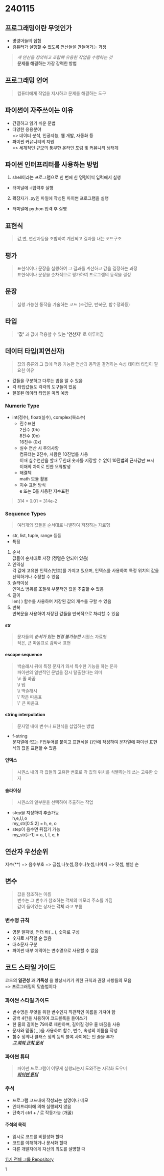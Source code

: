 # 240115
##  프로그래밍이란 무엇인가
- 명령어들의 집합
- 컴퓨터가 실행할 수 있도록 연산들을 만들어가는 과정  
> *새 연산을 정의하고 조합해 유용한 작업을 수행하는 것*  
**문제를 해결하는 가장 강력한 방법**  

## 프로그래밍 언어
> 컴퓨터에게 작업을 지시하고 문제를 해결하는 도구

## 파이썬이 자주쓰이는 이유
- 간결하고 읽기 쉬운 문법
- 다양한 응용분야  
  => 데이터 분석, 인공지능, 웹 개발, 자동화 등
- 파이썬 커뮤니티의 지원  
  => 세계적인 규모의 풍부한 온라인 포럼 및 커뮤니티 생태계  

## 파이썬 인터프리터를 사용하는 방법
1. shell이라는 프로그램으로 한 번에 한 명령어씩 입력해서 실행
- 터미널에 -i입력후 실행
2. 확장자가 .py인 파일에 작성된 파이썬 프로그램을 실행
- 터미널에 python 입력 후 실행

## 표현식
> 값,변, 연산자등을 조합하여 계산되고 결과를 내는 코드구조

## 평가
> 표현식이나 문장을 실행하여 그 결과를 계산하고 값을 결정하는 과정  
> 표현식이나 문장을 순차적으로 평가하여 프로그램의 동작을 결정

## 문장
> 실행 가능한 동작을 기술하는 코드 (조건문, 반복문, 함수정의등)

## 타입
>**'값'** 과 값에 적용할 수 있는 **'연산자'** 로 이루어짐  

## 데이터 타입(피연산자)
> 값의 종류와 그 값에 적용 가능한 연산과 동작을 결정하는 속성
데이터 타입이 필요한 이유
- 값들을 구분하고 다루는 법을 알 수 있음
- 각 타입값들도 각각의 도구들이 있음
- 잘못된 데이터 타입을 미리 예방

### Numeric Type
- int(정수), float(실수), complex(복소수)  
  - 진수표현  
2진수 (0b)  
8진수 (0o)  
16진수 (0x)  
  - 실수 연산 시 주의사항  
컴퓨터는 2진수, 사람은 10진법를 사용  
이때 실수연산을 할때 무한대 숫자를 저장할 수 없어 10진법의 근사값만 표시  
이때의 차이로 인한 오류발생  
  - 해결책  
  math 모듈 활용  
  - 지수 표현 방식  
e 또는 E를 사용한 지수표현  
> 314 * 0.01 = 314e-2


### Sequence Types
> 여러개의 값들을 순서대로 나열하여 저장하는 자료형
- str, list, tuple, range 등등
- 특징
1. 순서  
값들이 순서대로 저장 (정렬은 안되어 있음)
2. 인덱싱  
각 값에 고유한 인덱스(번호)를 가지고 있으며, 인덱스를 사용하여 특정 위치의 값을 선택하거나 수정할 수 있음.
3. 슬라이싱  
인덱스 범위를 조절해 부분적인 값을 추출할 수 있음
4. 길이  
len( ) 함수를 사용하여 저장된 값의 개수를 구할 수 있음
5. 반복  
반복문을 사용하여 저장된 값들을 반복적으로 처리할 수 있음 

#### str
>문자들의 ***순서가 있는 변경 불가능한*** 시퀀스 자료형  
작은, 큰 따옴표로 감싸서 표현
#### escape sequence
>백슬래시 뒤에 특정 문자가 와서 특수한 기능을 하는 문자  
파이썬의 일반적인 문법을 잠시 탈출한다는 의미  
\n 줄 바꿈  
\t 탭  
\\\ 백슬래시  
\\' 작은 따옴표  
\\" 큰 따옴표

#### string interpolation
>문자열 내에 변수나 표현식을 삽입하는 방법  
- f-string  
문자열에 f또는 F접두어를 붙이고 표현식을 {}안에 작성하여 문자열에 파이썬 표현식의 값을 표현할 수 있음

#### 인덱스
>시퀀스 내의 각 값들의 고유한 번호로 각 값의 위치를 식별하는데 쓰는 고유한 숫자

#### 슬라이싱
>시퀀스의 일부분을 선택하여 추출하는 작업  
- step을 지정하여 추출가능  
h,e,l,l,o  
my_str[0:5:2] = h, e, o  
- step이 음수면 뒤집기 가능  
my_str[::-1] = o, l, l, e, h
## 연산자 우선순위
지수(**) => 음수부호 => 곱셈,나눗셈,정수나눗셈,나머지 => 덧셈, 뺄셈 순 

## 변수
> 값을 참조하는 이름  
변수는 그 변수가 참조하는 객체의 메모리 주소를 가짐  
값이 들어있는 상자는 **객체** 라고 부름

### 변수명 규칙
- 영문 알파벳, 언더 바( _ ), 숫자로 구성
- 숫자로 시작할 순 없음
- 대소문자 구분
- 파이썬 내부 예약어는 변수명으로 사용할 수 없음

## 코드 스타일 가이드
코드의 **일관성** 과 **가독성** 을 향상시키기 위한 규칙과 권장 사항들의 모음  
=> 프로그래밍의 맞춤법이다

### 파이썬 스타일 가이드
- 변수명은 무엇을 위한 변수인지 직관적인 이름을 가져야 함
- 공백 4칸을 사용하여 코드블록을 들여쓰기
- 한 줄의 길이는 79자로 제한하며, 길어질 경우 줄 바꿈을 사용
- 문자와 밑줄( _ )을 사용하여 함수, 변수, 속성의 이름을 작성
- 함수 정의나 클래스 정의 등의 블록 사이에는 빈 줄을 추가  
[***그 외의 규칙 문서***](https://peps.python.org/pep-0008/)

### 파이썬 튜터
> 파이썬 프로그램이 어떻게 실행되는지 도와주는 시각화 도우미  
[***파이썬 튜터***](https://pythontutor.com/)

### 주석
- 프로그램 코드내에 작성되는 설명이나 메모
- 인터프리터에 의해 실행되지 않음  
- 단축기 ctrl + / 로 작동가능 (개꿀)

#### 주석의 목적
- 임시로 코드를 비활성화 할때
- 코드를 이해하거나 문서화 할때
- 다른 개발자에게 자신의 의도를 설명할 때

[11기 전체 그룹 Repository](https://lab.ssafy.com/s11/python/python)

1
